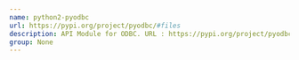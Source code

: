```yaml
---
name: python2-pyodbc
url: https://pypi.org/project/pyodbc/#files
description: API Module for ODBC. URL : https://pypi.org/project/pyodbc/#files Groups : None
group: None
---
```

